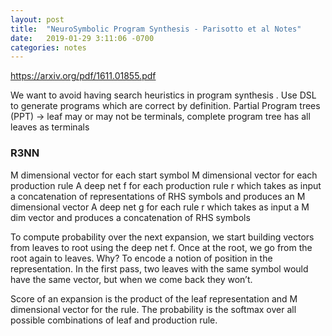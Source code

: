 ```yaml
---
layout: post
title:  "NeuroSymbolic Program Synthesis - Parisotto et al Notes"
date:   2019-01-29 3:11:06 -0700
categories: notes
---
```


https://arxiv.org/pdf/1611.01855.pdf

We want to avoid having search heuristics in program synthesis . Use DSL  to generate programs which are correct by definition. 
Partial Program trees (PPT)  ->  leaf may or may not be terminals, complete program tree has all leaves as terminals

### R3NN 

M dimensional vector for each start symbol
M dimensional vector for each production rule
A deep net f for each production rule r which takes as input a concatenation of representations of RHS symbols and produces an M dimensional vector
A deep net g for each rule r which takes as input a M dim vector and produces a concatenation of RHS symbols

To compute probability over the next expansion, we  start building vectors from leaves to root  using the deep net f. Once at the root, we go from the root again to leaves. Why? To encode a notion of position in the representation. In the first pass, two leaves with the same symbol would have the same vector, but when we come back they won’t.

Score of an expansion is the product of the leaf representation and M dimensional vector for the rule. The probability is the softmax over all possible combinations of leaf and production rule.
<!--stackedit_data:
eyJoaXN0b3J5IjpbODI3OTU0OTI2XX0=
-->